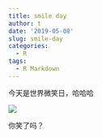 ```yaml
---
title: smile day
author: t
date: '2019-05-08'
slug: smile-day
categories:
  - R
tags:
  - R Markdown
---
```

今天是世界微笑日，哈哈哈

![](/post/2019-05-08-smile-day_files/0F0DjkliK0.jpeg)

你笑了吗？

